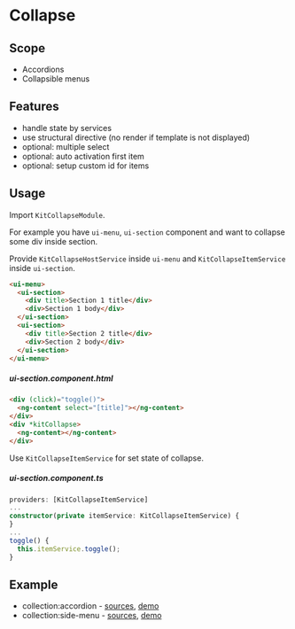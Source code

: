 # Collapse

## Scope
 
* Accordions
* Collapsible menus


## Features

* handle state by services
* use structural directive (no render if template is not displayed)
* optional: multiple select
* optional: auto activation first item 
* optional: setup custom id for items


## Usage

Import `KitCollapseModule`.

For example you have `ui-menu`, `ui-section` component and want to collapse some div inside section.

Provide `KitCollapseHostService` inside `ui-menu` and `KitCollapseItemService` inside `ui-section`. 

```html
<ui-menu>
  <ui-section>
    <div title>Section 1 title</div>
    <div>Section 1 body</div>
  </ui-section>
  <ui-section>
    <div title>Section 2 title</div>
    <div>Section 2 body</div>
  </ui-section>
</ui-menu>
```

##### ui-section.component.html

```html
<div (click)="toggle()">
  <ng-content select="[title]"></ng-content>
</div>
<div *kitCollapse>
  <ng-content></ng-content>
</div>
```

Use `KitCollapseItemService` for set state of collapse.

##### ui-section.component.ts

```typescript
providers: [KitCollapseItemService]
...
constructor(private itemService: KitCollapseItemService) {
}
...
toggle() {
  this.itemService.toggle();
}
```


## Example

* collection:accordion - [sources](https://github.com/ngx-kit/ngx-kit/tree/master/packages/collection/lib/ui-accordion), [demo](http://ngx-kit.com/collection/module/ui-accordion) 
* collection:side-menu - [sources](https://github.com/ngx-kit/ngx-kit/tree/master/packages/collection/lib/ui-side-menu), [demo](http://ngx-kit.com/collection/module/ui-side-menu) 
